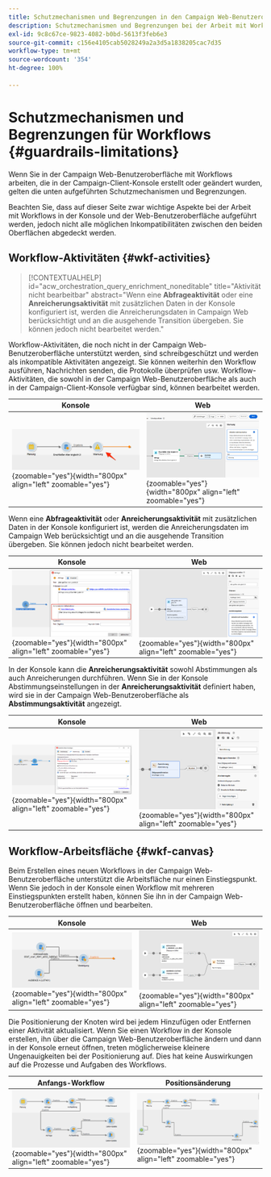 ```yaml
---
title: Schutzmechanismen und Begrenzungen in den Campaign Web-Benutzeroberflächen-Workflows
description: Schutzmechanismen und Begrenzungen bei der Arbeit mit Workflows auf der Campaign Web-Benutzeroberfläche
exl-id: 9c8c67ce-9823-4082-b0bd-5613f3feb6e3
source-git-commit: c156e4105cab5028249a2a3d5a1838205cac7d35
workflow-type: tm+mt
source-wordcount: '354'
ht-degree: 100%

---
```


# Schutzmechanismen und Begrenzungen für Workflows {#guardrails-limitations}

Wenn Sie in der Campaign Web-Benutzeroberfläche mit Workflows arbeiten, die in der Campaign-Client-Konsole erstellt oder geändert wurden, gelten die unten aufgeführten Schutzmechanismen und Begrenzungen.

Beachten Sie, dass auf dieser Seite zwar wichtige Aspekte bei der Arbeit mit Workflows in der Konsole und der Web-Benutzeroberfläche aufgeführt werden, jedoch nicht alle möglichen Inkompatibilitäten zwischen den beiden Oberflächen abgedeckt werden.

## Workflow-Aktivitäten {#wkf-activities}

>[!CONTEXTUALHELP]
>id="acw_orchestration_query_enrichment_noneditable"
>title="Aktivität nicht bearbeitbar"
>abstract="Wenn eine **Abfrageaktivität** oder eine **Anreicherungsaktivität** mit zusätzlichen Daten in der Konsole konfiguriert ist, werden die Anreicherungsdaten in Campaign Web berücksichtigt und an die ausgehende Transition übergeben. Sie können jedoch nicht bearbeitet werden."

Workflow-Aktivitäten, die noch nicht in der Campaign Web-Benutzeroberfläche unterstützt werden, sind schreibgeschützt und werden als inkompatible Aktivitäten angezeigt. Sie können weiterhin den Workflow ausführen, Nachrichten senden, die Protokolle überprüfen usw. Workflow-Aktivitäten, die sowohl in der Campaign Web-Benutzeroberfläche als auch in der Campaign-Client-Konsole verfügbar sind, können bearbeitet werden.

| Konsole | Web |
| --- | --- |
| ![](assets/limitations-activities-console.png){zoomable="yes"}{width="800px" align="left" zoomable="yes"} | ![](assets/limitations-activities-web.png){zoomable="yes"}{width="800px" align="left" zoomable="yes"} |

Wenn eine **Abfrageaktivität** oder **Anreicherungsaktivität** mit zusätzlichen Daten in der Konsole konfiguriert ist, werden die Anreicherungsdaten im Campaign Web berücksichtigt und an die ausgehende Transition übergeben. Sie können jedoch nicht bearbeitet werden.

| Konsole | Web |
| --- | --- |
| ![](assets/limitations-options-console.png){zoomable="yes"}{width="800px" align="left" zoomable="yes"} | ![](assets/limitations-options-web.png){zoomable="yes"}{width="800px" align="left" zoomable="yes"} |

In der Konsole kann die **Anreicherungsaktivität** sowohl Abstimmungen als auch Anreicherungen durchführen. Wenn Sie in der Konsole Abstimmungseinstellungen in der **Anreicherungsaktivität** definiert haben, wird sie in der Campaign Web-Benutzeroberfläche als **Abstimmungsaktivität** angezeigt.

| Konsole | Web |
| --- | --- |
| ![](assets/limitations-enrichment-console.png){zoomable="yes"}{width="800px" align="left" zoomable="yes"} | ![](assets/limitations-enrichment-web.png){zoomable="yes"}{width="800px" align="left" zoomable="yes"} |

## Workflow-Arbeitsfläche {#wkf-canvas}

Beim Erstellen eines neuen Workflows in der Campaign Web-Benutzeroberfläche unterstützt die Arbeitsfläche nur einen Einstiegspunkt. Wenn Sie jedoch in der Konsole einen Workflow mit mehreren Einstiegspunkten erstellt haben, können Sie ihn in der Campaign Web-Benutzeroberfläche öffnen und bearbeiten.

| Konsole | Web |
| --- | --- |
| ![](assets/limitations-multiple-console.png){zoomable="yes"}{width="800px" align="left" zoomable="yes"} | ![](assets/limitations-multiple-web.png){zoomable="yes"}{width="800px" align="left" zoomable="yes"} |

Die Positionierung der Knoten wird bei jedem Hinzufügen oder Entfernen einer Aktivität aktualisiert. Wenn Sie einen Workflow in der Konsole erstellen, ihn über die Campaign Web-Benutzeroberfläche ändern und dann in der Konsole erneut öffnen, treten möglicherweise kleinere Ungenauigkeiten bei der Positionierung auf. Dies hat keine Auswirkungen auf die Prozesse und Aufgaben des Workflows.

| Anfangs-Workflow | Positionsänderung |
| --- | --- |
| ![](assets/limitations-positioning1.png){zoomable="yes"}{width="800px" align="left" zoomable="yes"} | ![](assets/limitations-positioning2.png){zoomable="yes"}{width="800px" align="left" zoomable="yes"} |
